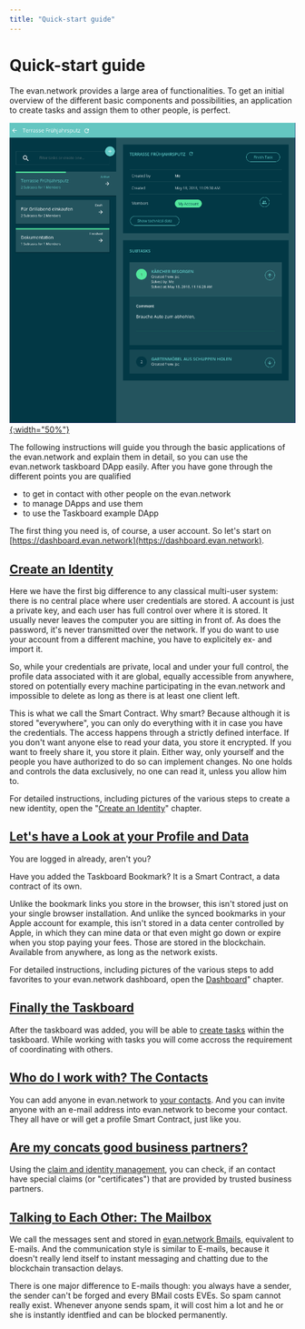 ```yaml
---
title: "Quick-start guide"
---
```

# Quick-start guide

The evan.network provides a large area of functionalities. To get an initial overview of the
different basic components and possibilities, an application to create tasks and assign them to
other people, is perfect.

[![Taskboard](/public/tutorial/taskboard_example.png){:width="50%"}](/public/tutorial/taskboard_example.png)

The following instructions will guide you through the basic applications of the evan.network and
explain them in detail, so you can use the evan.network taskboard DApp easily. After you have gone
through the different points you are qualified

- to get in contact with other people on the evan.network
- to manage DApps and use them
- to use the Taskboard example DApp

The first thing you need is, of course, a user account. So let's start on
[https://dashboard.evan.network](https://dashboard.evan.network).

## [Create an Identity](/tutorial/create-identity)

Here we have the first big difference to any classical multi-user system: there is no central place
where user credentials are stored. A account is just a private key, and each user has full control
over where it is stored. It usually never leaves the computer you are sitting in front of. As does
the password, it's never transmitted over the network. If you do want to use your account from a
different machine, you have to explicitely ex- and import it.

So, while your credentials are private, local and under your full control, the profile data
associated with it are global, equally accessible from anywhere, stored on potentially every machine
participating in the evan.network and impossible to delete as long as there is at least one client
left.

This is what we call the Smart Contract. Why smart? Because although it is stored "everywhere", you
can only do everything with it in case you have the credentials. The access happens through a
strictly defined interface. If you don't want anyone else to read your data, you store it encrypted.
If you want to freely share it, you store it plain. Either way, only yourself and the people you
have authorized to do so can implement changes. No one holds and controls the data exclusively, no
one can read it, unless you allow him to.

For detailed instructions, including pictures of the various steps to create a new identity, open
the "[Create an Identity](/tutorial/create-identity)" chapter.

## [Let's have a Look at your Profile and Data](/tutorial/dashboard)

You are logged in already, aren't you?

Have you added the Taskboard Bookmark? It is a Smart Contract, a data contract of its own.

Unlike the bookmark links you store in the browser, this isn't stored just on your single browser
installation. And unlike the synced bookmarks in your Apple account for example, this isn't stored
in a data center controlled by Apple, in which they can mine data or that even might go down or
expire when you stop paying your fees. Those are stored in the blockchain. Available from anywhere,
as long as the network exists.

For detailed instructions, including pictures of the various steps to add favorites to your
evan.network dashboard, open the [Dashboard](/tutorial/dashboard)" chapter.

## [Finally the Taskboard](/tutorial/taskboard)

After the taskboard was added, you will be able to [create tasks](/tutorial/taskboard) within the taskboard. While working with tasks you will come accross the requirement of coordinating with others.

## [Who do I work with? The Contacts](/tutorial/contacts)

You can add anyone in evan.network to [your contacts](/tutorial/contacts). And you can invite anyone
with an e-mail address into evan.network to become your contact. They all have or will get a profile
Smart Contract, just like you.

## [Are my concats good business partners?](/tutorial/contacts)

Using the [claim and identity management](/tutorial/claims), you can check, if an contact have special claims (or "certificates") that are provided by trusted business partners.


## [Talking to Each Other: The Mailbox](/tutorial/mailbox)

We call the messages sent and stored in [evan.network Bmails](/tutorial/mailbox), equivalent to
E-mails. And the communication style is similar to E-mails, because it doesn't really lend itself to
instant messaging and chatting due to the blockchain transaction delays.

There is one major difference to E-mails though: you always have a sender, the sender can't be
forged and every BMail costs EVEs. So spam cannot really exist. Whenever anyone sends spam, it will
cost him a lot and he or she is instantly identfied and can be blocked permanently.


